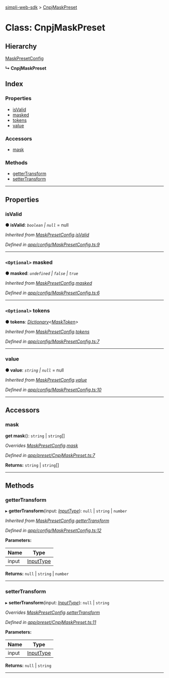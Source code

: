 [simpli-web-sdk](../README.md) > [CnpjMaskPreset](../classes/cnpjmaskpreset.md)

# Class: CnpjMaskPreset

## Hierarchy

 [MaskPresetConfig](maskpresetconfig.md)

**↳ CnpjMaskPreset**

## Index

### Properties

* [isValid](cnpjmaskpreset.md#isvalid)
* [masked](cnpjmaskpreset.md#masked)
* [tokens](cnpjmaskpreset.md#tokens)
* [value](cnpjmaskpreset.md#value)

### Accessors

* [mask](cnpjmaskpreset.md#mask)

### Methods

* [getterTransform](cnpjmaskpreset.md#gettertransform)
* [setterTransform](cnpjmaskpreset.md#settertransform)

---

## Properties

<a id="isvalid"></a>

###  isValid

**● isValid**: *`boolean` \| `null`* =  null

*Inherited from [MaskPresetConfig](maskpresetconfig.md).[isValid](maskpresetconfig.md#isvalid)*

*Defined in [app/config/MaskPresetConfig.ts:9](https://github.com/simplitech/simpli-web-sdk/blob/4ed922b/src/app/config/MaskPresetConfig.ts#L9)*

___
<a id="masked"></a>

### `<Optional>` masked

**● masked**: *`undefined` \| `false` \| `true`*

*Inherited from [MaskPresetConfig](maskpresetconfig.md).[masked](maskpresetconfig.md#masked)*

*Defined in [app/config/MaskPresetConfig.ts:6](https://github.com/simplitech/simpli-web-sdk/blob/4ed922b/src/app/config/MaskPresetConfig.ts#L6)*

___
<a id="tokens"></a>

### `<Optional>` tokens

**● tokens**: *[Dictionary](../interfaces/dictionary.md)<[MaskToken](../interfaces/masktoken.md)>*

*Inherited from [MaskPresetConfig](maskpresetconfig.md).[tokens](maskpresetconfig.md#tokens)*

*Defined in [app/config/MaskPresetConfig.ts:7](https://github.com/simplitech/simpli-web-sdk/blob/4ed922b/src/app/config/MaskPresetConfig.ts#L7)*

___
<a id="value"></a>

###  value

**● value**: *`string` \| `null`* =  null

*Inherited from [MaskPresetConfig](maskpresetconfig.md).[value](maskpresetconfig.md#value)*

*Defined in [app/config/MaskPresetConfig.ts:10](https://github.com/simplitech/simpli-web-sdk/blob/4ed922b/src/app/config/MaskPresetConfig.ts#L10)*

___

## Accessors

<a id="mask"></a>

###  mask

**get mask**(): `string` \| `string`[]

*Overrides [MaskPresetConfig](maskpresetconfig.md).[mask](maskpresetconfig.md#mask)*

*Defined in [app/preset/CnpjMaskPreset.ts:7](https://github.com/simplitech/simpli-web-sdk/blob/4ed922b/src/app/preset/CnpjMaskPreset.ts#L7)*

**Returns:** `string` \| `string`[]

___

## Methods

<a id="gettertransform"></a>

###  getterTransform

▸ **getterTransform**(input: *[InputType](../#inputtype)*): `null` \| `string` \| `number`

*Inherited from [MaskPresetConfig](maskpresetconfig.md).[getterTransform](maskpresetconfig.md#gettertransform)*

*Defined in [app/config/MaskPresetConfig.ts:12](https://github.com/simplitech/simpli-web-sdk/blob/4ed922b/src/app/config/MaskPresetConfig.ts#L12)*

**Parameters:**

| Name | Type |
| ------ | ------ |
| input | [InputType](../#inputtype) |

**Returns:** `null` \| `string` \| `number`

___
<a id="settertransform"></a>

###  setterTransform

▸ **setterTransform**(input: *[InputType](../#inputtype)*): `null` \| `string`

*Overrides [MaskPresetConfig](maskpresetconfig.md).[setterTransform](maskpresetconfig.md#settertransform)*

*Defined in [app/preset/CnpjMaskPreset.ts:11](https://github.com/simplitech/simpli-web-sdk/blob/4ed922b/src/app/preset/CnpjMaskPreset.ts#L11)*

**Parameters:**

| Name | Type |
| ------ | ------ |
| input | [InputType](../#inputtype) |

**Returns:** `null` \| `string`

___

